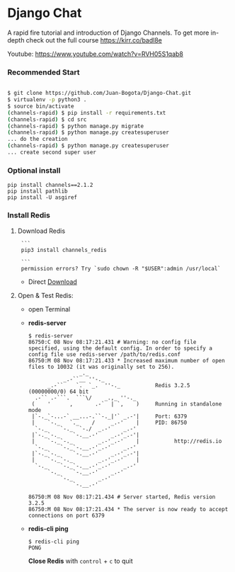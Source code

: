 # Django Chat 
A rapid fire tutorial and introduction of Django Channels. To get more in-depth check out the full course https://kirr.co/badl8e

Youtube: https://www.youtube.com/watch?v=RVH05S1qab8



### Recommended Start
```bash

$ git clone https://github.com/Juan-Bogota/Django-Chat.git
$ virtualenv -p python3 .
$ source bin/activate
(channels-rapid) $ pip install -r requirements.txt
(channels-rapid) $ cd src
(channels-rapid) $ python manage.py migrate
(channels-rapid) $ python manage.py createsuperuser
... do the creation
(channels-rapid) $ python manage.py createsuperuser
... create second super user 
```

### Optional install
```
pip install channels==2.1.2
pip install pathlib
pip install -U asgiref
```



### Install Redis
1. Download Redis
    
        ```
        pip3 install channels_redis
        
        ```
        permission errors? Try `sudo chown -R "$USER":admin /usr/local`

    - Direct [Download](http://redis.io/download)

2. Open & Test Redis:
    - open Terminal


    - **redis-server**
        ```
        $ redis-server
        86750:C 08 Nov 08:17:21.431 # Warning: no config file specified, using the default config. In order to specify a config file use redis-server /path/to/redis.conf
        86750:M 08 Nov 08:17:21.433 * Increased maximum number of open files to 10032 (it was originally set to 256).
                        _._                                                  
                   _.-``__ ''-._                                             
              _.-``    `.  `_.  ''-._           Redis 3.2.5 (00000000/0) 64 bit
          .-`` .-```.  ```\/    _.,_ ''-._                                   
         (    '      ,       .-`  | `,    )     Running in standalone mode
         |`-._`-...-` __...-.``-._|'` _.-'|     Port: 6379
         |    `-._   `._    /     _.-'    |     PID: 86750
          `-._    `-._  `-./  _.-'    _.-'                                   
         |`-._`-._    `-.__.-'    _.-'_.-'|                                  
         |    `-._`-._        _.-'_.-'    |           http://redis.io        
          `-._    `-._`-.__.-'_.-'    _.-'                                   
         |`-._`-._    `-.__.-'    _.-'_.-'|                                  
         |    `-._`-._        _.-'_.-'    |                                  
          `-._    `-._`-.__.-'_.-'    _.-'                                   
              `-._    `-.__.-'    _.-'                                       
                  `-._        _.-'                                           
                      `-.__.-'                                               

        86750:M 08 Nov 08:17:21.434 # Server started, Redis version 3.2.5
        86750:M 08 Nov 08:17:21.434 * The server is now ready to accept connections on port 6379

        ```
        
    - **redis-cli ping**
        ```
        $ redis-cli ping
        PONG
        ```
        **Close Redis** with `control` + `c` to quit
